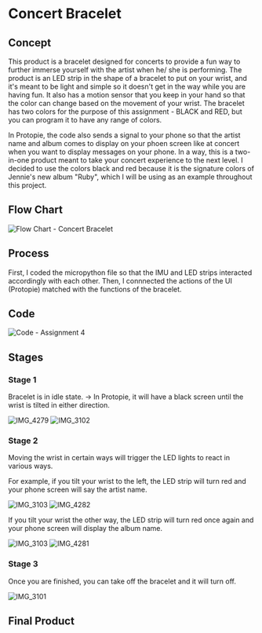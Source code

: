 # Concert Bracelet

## Concept
This product is a bracelet designed for concerts to provide a fun way to further immerse yourself with the artist when he/ she is performing. The product is an LED strip in the shape of a bracelet to put on your wrist, and it's meant to be light and simple so it doesn't get in the way while you are having fun. It also has a motion sensor that you keep in your hand so that the color can change based on the movement of your wrist. The bracelet has two colors for the purpose of this assignment - BLACK and RED, but you can program it to have any range of colors.

In Protopie, the code also sends a signal to your phone so that the artist name and album comes to display on your phoen screen like at concert when you want to display messages on your phone. In a way, this is a two-in-one product meant to take your concert experience to the next level. I decided to use the colors black and red because it is the signature colors of Jennie's new album "Ruby", which I will be using as an example throughout this project.

## Flow Chart

![Flow Chart - Concert Bracelet](https://github.com/user-attachments/assets/959601c3-e87d-4fd7-b2e0-bf90a0b28b5d)

## Process

First, I coded the micropython file so that the IMU and LED strips interacted accordingly with each other. Then, I connnected the actions of the UI (Protopie) matched with the functions of the bracelet.

## Code

![Code - Assignment 4](https://github.com/user-attachments/assets/5f46eb68-02b9-46e8-9136-48c5db61cc19)

## Stages

### Stage 1 
Bracelet is in idle state. -> In Protopie, it will have a black screen until the wrist is tilted in either direction.

![IMG_4279](https://github.com/user-attachments/assets/0b3adee0-dd68-497a-8194-3cf69a461787)
![IMG_3102](https://github.com/user-attachments/assets/996174d5-74a5-4176-8cfc-543f92a7c1f8)

### Stage 2
Moving the wrist in certain ways will trigger the LED lights to react in various ways.

For example, if you tilt your wrist to the left, the LED strip will turn red and your phone screen will say the artist name.

![IMG_3103](https://github.com/user-attachments/assets/d3f13cd2-92b7-4e82-a926-5528159c037c)
![IMG_4282](https://github.com/user-attachments/assets/6c9751f6-e826-4cc9-ae2c-c0be9eb89dcc)

If you tilt your wrist the other way, the LED strip will turn red once again and your phone screen will display the album name.

![IMG_3103](https://github.com/user-attachments/assets/16ae6c4b-5abf-467c-95e2-d488481e7e06)
![IMG_4281](https://github.com/user-attachments/assets/209fd034-9c65-43b8-b82c-ca531a39da9a)

### Stage 3

Once you are finished, you can take off the bracelet and it will turn off.

![IMG_3101](https://github.com/user-attachments/assets/9920a997-0900-4343-ae3d-5bc9da05241f)

## Final Product
